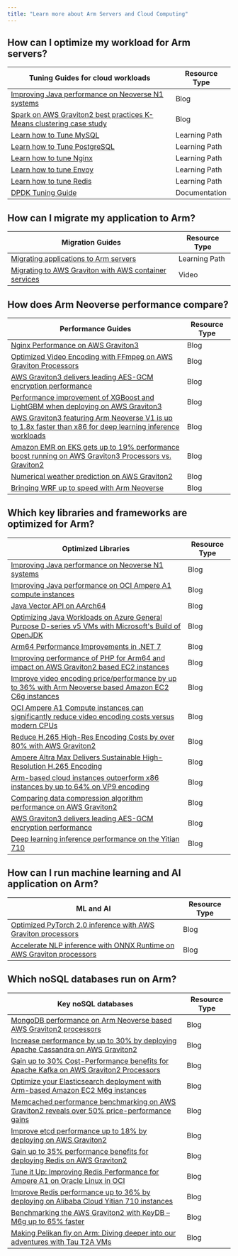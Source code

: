 ```yaml
---
title: "Learn more about Arm Servers and Cloud Computing"
---
```


## How can I optimize my workload for Arm servers? 

| Tuning Guides for cloud workloads | Resource Type |
|-----------------------------------|---------------|
| [Improving Java performance on Neoverse N1 systems](https://community.arm.com/arm-community-blogs/b/architectures-and-processors-blog/posts/java-performance-on-neoverse-n1) | Blog |
| [Spark on AWS Graviton2 best practices K-Means clustering case study](https://community.arm.com/arm-community-blogs/b/infrastructure-solutions-blog/posts/optimize-spark-on-aws-graviton2-best-practices-k-means-clustering) | Blog |
| [Learn how to Tune MySQL](https://learn.arm.com/learning-paths/servers-and-cloud-computing/mysql_tune/)  | Learning Path |
| [Learn how to Tune PostgreSQL](https://learn.arm.com/learning-paths/servers-and-cloud-computing/postgresql_tune/)  | Learning Path |
| [Learn how to tune Nginx](https://learn.arm.com/learning-paths/servers-and-cloud-computing/nginx_tune/)  | Learning Path |
| [Learn how to tune Envoy](https://learn.arm.com/learning-paths/servers-and-cloud-computing/envoy_tune/) | Learning Path |
| [Learn how to tune Redis](https://learn.arm.com/learning-paths/servers-and-cloud-computing/redis_tune/) | Learning Path |
| [DPDK Tuning Guide](https://developer.arm.com/documentation/109701/1-0/?lang=en) | Documentation |

## How can I migrate my application to Arm? 

| Migration Guides                  | Resource Type |
|-----------------------------------|---------------|
| [Migrating applications to Arm servers](https://learn.arm.com/learning-paths/servers-and-cloud-computing/migration/) | Learning Path |
| [Migrating to AWS Graviton with AWS container services](https://www.youtube.com/watch?v=9JZVomrx6uQ) | Video |

## How does Arm Neoverse performance compare?

| Performance Guides                  | Resource Type |
|-----------------------------------|---------------|
| [Nginx Performance on AWS Graviton3](https://community.arm.com/arm-community-blogs/b/infrastructure-solutions-blog/posts/nginx-performance-on-graviton-3) | Blog |
| [Optimized Video Encoding with FFmpeg on AWS Graviton Processors](https://aws.amazon.com/blogs/opensource/optimized-video-encoding-with-ffmpeg-on-aws-graviton-processors/) | Blog |
| [AWS Graviton3 delivers leading AES-GCM encryption performance](https://community.arm.com/arm-community-blogs/b/infrastructure-solutions-blog/posts/aes-gcm-optimizations-for-armv8-4-on-neoverse-v1-graviton3) | Blog |
| [Performance improvement of XGBoost and LightGBM when deploying on AWS Graviton3](https://community.arm.com/arm-community-blogs/b/infrastructure-solutions-blog/posts/xgboost-lightgbm-aws-graviton3) | Blog |
| [AWS Graviton3 featuring Arm Neoverse V1 is up to 1.8x faster than x86 for deep learning inference workloads](https://community.arm.com/arm-community-blogs/b/infrastructure-solutions-blog/posts/machine-learning-inference-on-aws-graviton3) | Blog |
| [Amazon EMR on EKS gets up to 19% performance boost running on AWS Graviton3 Processors vs. Graviton2](https://aws.amazon.com/blogs/big-data/amazon-emr-on-eks-gets-up-to-19-performance-boost-running-on-aws-graviton3-processors-vs-graviton2/) | Blog |
| [Numerical weather prediction on AWS Graviton2](https://aws.amazon.com/blogs/hpc/numerical-weather-prediction-on-aws-graviton2/) | Blog |
| [Bringing WRF up to speed with Arm Neoverse](https://community.arm.com/arm-community-blogs/b/high-performance-computing-blog/posts/bringing-wrf-up-to-speed-with-arm-neoverse) | Blog |


## Which key libraries and frameworks are optimized for Arm?

| Optimized Libraries               | Resource Type |
|-----------------------------------|---------------|
| [Improving Java performance on Neoverse N1 systems](https://community.arm.com/arm-community-blogs/b/architectures-and-processors-blog/posts/java-performance-on-neoverse-n1) | Blog |
| [Improving Java performance on OCI Ampere A1 compute instances](https://community.arm.com/arm-community-blogs/b/infrastructure-solutions-blog/posts/performance-of-specjbb2015-on-oci-ampere-a1-compute-instances) | Blog |
| [Java Vector API on AArch64](https://community.arm.com/arm-community-blogs/b/high-performance-computing-blog/posts/java-vector-api-on-aarch64) | Blog |
| [Optimizing Java Workloads on Azure General Purpose D-series v5 VMs with Microsoft's Build of OpenJDK](https://techcommunity.microsoft.com/t5/azure-compute-blog/optimizing-java-workloads-on-azure-general-purpose-d-series-v5/ba-p/3827610) | Blog |
| [Arm64 Performance Improvements in .NET 7](https://devblogs.microsoft.com/dotnet/arm64-performance-improvements-in-dotnet-7/) | Blog |
| [Improving performance of PHP for Arm64 and impact on AWS Graviton2 based EC2 instances](https://aws.amazon.com/blogs/compute/improving-performance-of-php-for-arm64-and-impact-on-amazon-ec2-m6g-instances/) | Blog |
| [Improve video encoding price/performance by up to 36% with Arm Neoverse based Amazon EC2 C6g instances](https://community.arm.com/arm-community-blogs/b/infrastructure-solutions-blog/posts/thirty-six-percent-better-video-encoding-with-aws-graviton2_2d00_based-c6g) | Blog |
| [OCI Ampere A1 Compute instances can significantly reduce video encoding costs versus modern CPUs](https://community.arm.com/arm-community-blogs/b/infrastructure-solutions-blog/posts/oracle-cloud-infrastructure-arm-based-a1) | Blog |
| [Reduce H.265 High-Res Encoding Costs by over 80% with AWS Graviton2](https://community.arm.com/arm-community-blogs/b/infrastructure-solutions-blog/posts/reduce-h-265-high-res-encoding-costs-by-over-80-with-aws-graviton2-1207706725) | Blog |
| [Ampere Altra Max Delivers Sustainable High-Resolution H.265 Encoding](https://community.arm.com/arm-community-blogs/b/infrastructure-solutions-blog/posts/ampere-altra-max-delivers-sustainable-high-resolution-h-265-video-encoding-without-compromise) | Blog |
| [Arm-based cloud instances outperform x86 instances by up to 64% on VP9 encoding](https://community.arm.com/arm-community-blogs/b/infrastructure-solutions-blog/posts/arm-outperforms-x86-by-up-to-64-percent-on-vp9) | Blog |
| [Comparing data compression algorithm performance on AWS Graviton2](https://community.arm.com/arm-community-blogs/b/infrastructure-solutions-blog/posts/comparing-data-compression-algorithm-performance-on-aws-graviton2-342166113) | Blog |
| [AWS Graviton3 delivers leading AES-GCM encryption performance](https://community.arm.com/arm-community-blogs/b/infrastructure-solutions-blog/posts/aes-gcm-optimizations-for-armv8-4-on-neoverse-v1-graviton3) | Blog |
| [Deep learning inference performance on the Yitian 710](https://community.arm.com/arm-community-blogs/b/infrastructure-solutions-blog/posts/deep-learning-yitian-710) | Blog |

## How can I run machine learning and AI application on Arm? 

| ML and AI                         | Resource Type |
|-----------------------------------|---------------|
| [Optimized PyTorch 2.0 inference with AWS Graviton processors](https://aws.amazon.com/blogs/machine-learning/optimized-pytorch-2-0-inference-with-aws-graviton-processors/) | Blog |
| [Accelerate NLP inference with ONNX Runtime on AWS Graviton processors](https://aws.amazon.com/blogs/machine-learning/accelerate-nlp-inference-with-onnx-runtime-on-aws-graviton-processors/) | Blog |

## Which noSQL databases run on Arm?

| Key noSQL databases               | Resource Type |
|-----------------------------------|---------------|
| [MongoDB performance on Arm Neoverse based AWS Graviton2 processors](https://community.arm.com/arm-community-blogs/b/infrastructure-solutions-blog/posts/mongodb-performance-on-aws-with-the-arm-graviton2) | Blog |
| [Increase performance by up to 30% by deploying Apache Cassandra on AWS Graviton2](https://community.arm.com/arm-community-blogs/b/infrastructure-solutions-blog/posts/increase-price_2d00_performance-by-deploying-cassandra-on-aws-graviton2) | Blog |
| [Gain up to 30% Cost-Performance benefits for Apache Kafka on AWS Graviton2 Processors](https://community.arm.com/arm-community-blogs/b/infrastructure-solutions-blog/posts/apache-kafka-benchmarks-on-aws-graviton2) | Blog |
| [Optimize your Elasticsearch deployment with Arm-based Amazon EC2 M6g instances](https://community.arm.com/arm-community-blogs/b/infrastructure-solutions-blog/posts/optimize-elasticsearch-deployment-arm-amazon-ec2-m6g) | Blog |
| [Memcached performance benchmarking on AWS Graviton2 reveals over 50% price-performance gains](https://community.arm.com/arm-community-blogs/b/infrastructure-solutions-blog/posts/memcached-benchmarking-aws-graviton2-50-p-p-gains) | Blog |
| [Improve etcd performance up to 18% by deploying on AWS Graviton2](https://community.arm.com/arm-community-blogs/b/infrastructure-solutions-blog/posts/improve-etcd-performance-by-18-percent-by-deploying-on-aws-graviton2) | Blog |
| [Gain up to 35% performance benefits for deploying Redis on AWS Graviton2](https://community.arm.com/arm-community-blogs/b/infrastructure-solutions-blog/posts/redis-on-aws-graviton2) | Blog |
| [Tune it Up: Improving Redis Performance for Ampere A1 on Oracle Linux in OCI](https://blogs.oracle.com/linux/post/redis-a1-oracle-linux-oci) | Blog |
| [Improve Redis performance up to 36% by deploying on Alibaba Cloud Yitian 710 instances](https://community.arm.com/arm-community-blogs/b/infrastructure-solutions-blog/posts/improve-redis-performance-by-deploying-on-alibaba-cloud-yitian-710-instances) | Blog |
| [Benchmarking the AWS Graviton2 with KeyDB – M6g up to 65% faster](https://docs.keydb.dev/blog/2020/03/02/blog-post/) | Blog |
| [Making Pelikan fly on Arm: Diving deeper into our adventures with Tau T2A VMs](https://www.gomomento.com/blog/making-pelikan-fly-on-arm-diving-deeper-into-adventures-with-tau-t2a-vms) | Blog |
